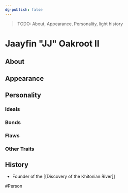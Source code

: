 ```yaml
---
dg-publish: false
---
```


> TODO: About, Appearance, Personality, light history
# Jaayfin "JJ" Oakroot II
## About


## Appearance


## Personality
### Ideals


### Bonds


### Flaws


### Other Traits


## History
- Founder of the [[Discovery of the Khitonian River]]

#Person